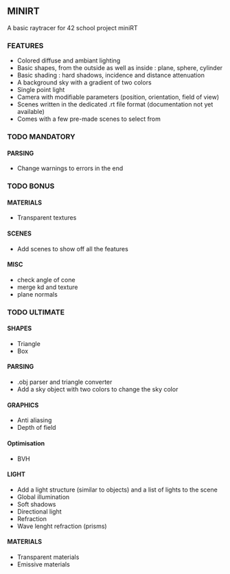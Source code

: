 ## MINIRT

A basic raytracer for 42 school project miniRT

### FEATURES

- Colored diffuse and ambiant lighting
- Basic shapes, from the outside as well as inside : plane, sphere, cylinder
- Basic shading : hard shadows, incidence and distance attenuation
- A background sky with a gradient of two colors
- Single point light
- Camera with modifiable parameters (position, orientation, field of view)
- Scenes written in the dedicated .rt file format (documentation not yet available)
- Comes with a few pre-made scenes to select from

### TODO MANDATORY

#### PARSING
- Change warnings to errors in the end


### TODO BONUS

#### MATERIALS
- Transparent textures

#### SCENES
- Add scenes to show off all the features

#### MISC
- check angle of cone
- merge kd and texture
- plane normals


### TODO ULTIMATE

#### SHAPES
- Triangle
- Box

#### PARSING
- .obj parser and triangle converter
- Add a sky object with two colors to change the sky color

#### GRAPHICS
- Anti aliasing
- Depth of field

#### Optimisation
- BVH

#### LIGHT
- Add a light structure (similar to objects) and a list of lights to the scene
- Global illumination
- Soft shadows
- Directional light
- Refraction
- Wave lenght refraction (prisms)

#### MATERIALS
- Transparent materials
- Emissive materials
